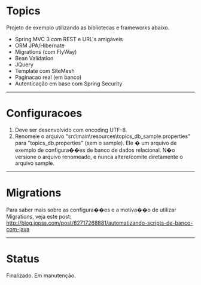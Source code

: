 Topics
======
Projeto de exemplo utilizando as bibliotecas e frameworks abaixo.

+ Spring MVC 3 com REST e URL's amigáveis
+ ORM JPA/Hibernate
+ Migrations (com FlyWay)
+ Bean Validation
+ JQuery
+ Template com SiteMesh
+ Paginacao real (em banco)
+ Autenticação em base com Spring Security

---------------------------------------------------------------------------
Configuracoes
=============

1. Deve ser desenvolvido com encoding UTF-8.
2. Renomeie o arquivo "src\main\resources\topics_db_sample.properties" para "topics_db.properties" (sem o sample). Ele � um arquivo de exemplo de configura��es de banco de dados relacional. N�o versione o arquivo renomeado, e nunca altere/comite diretamente o arquivo sample.
	
---------------------------------------------------------------------------
Migrations
==========

Para saber mais sobre as configura��es e a motiva��o de utilizar Migrations, veja este post: http://blog.jopss.com/post/62717268881/automatizando-scripts-de-banco-com-java

---------------------------------------------------------------------------
Status
======

Finalizado. Em manutenção.
